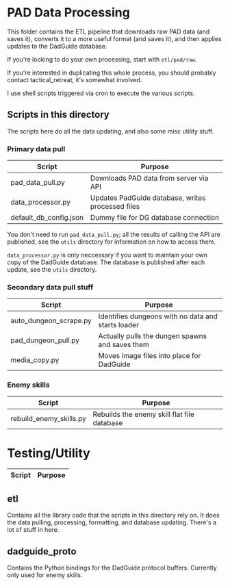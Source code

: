 # PAD Data Processing

This folder contains the ETL pipeline that downloads raw PAD data (and saves it),
converts it to a more useful format (and saves it), and then applies updates to
the DadGuide database.

If you're looking to do your own processing, start with `etl/pad/raw`.

If you're interested in duplicating this whole process, you should probably
contact tactical_retreat, it's somewhat involved.

I use shell scripts triggered via cron to execute the various scripts.

## Scripts in this directory

The scripts here do all the data updating, and also some misc utility stuff.

### Primary data pull

| Script                      | Purpose                                               |
| ---                         | ---                                                   |
| pad_data_pull.py            | Downloads PAD data from server via API                |
| data_processor.py           | Updates PadGuide database, writes processed files     |
| default_db_config.json      | Dummy file for DG database connection                 |

You don't need to run `pad_data_pull.py`; all the results of calling the API are
published, see the `utils` directory for information on how to access them.

`data_processor.py` is only neccessary if you want to maintain your own copy of the
DadGuide database. The database is published after each update, see the `utils` directory.

### Secondary data pull stuff

| Script                      | Purpose                                               |
| ---                         | ---                                                   |
| auto_dungeon_scrape.py      | Identifies dungeons with no data and starts loader    |
| pad_dungeon_pull.py         | Actually pulls the dungen spawns and saves them       |
| media_copy.py               | Moves image files into place for DadGuide             |

### Enemy skills

| Script                      | Purpose                                               |
| ---                         | ---                                                   |
| rebuild_enemy_skills.py     | Rebuilds the enemy skill flat file database           |


# Testing/Utility

| Script                      | Purpose                                               |
| ---                         | ---                                                   |

## etl

Contains all the library code that the scripts in this directory rely on. It
does the data pulling, processing, formatting, and database updating. There's
a lot of stuff in here.

## dadguide_proto

Contains the Python bindings for the DadGuide protocol buffers. Currently only
used for enemy skills. 
